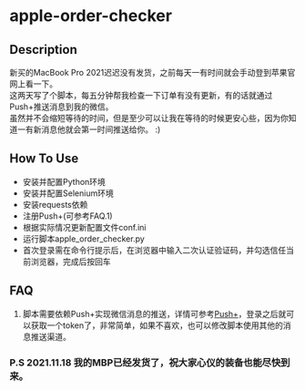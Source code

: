 # apple-order-checker

## Description
新买的MacBook Pro 2021迟迟没有发货，之前每天一有时间就会手动登到苹果官网上看一下。      
这两天写了个脚本，每五分钟帮我检查一下订单有没有更新，有的话就通过Push+推送消息到我的微信。      
虽然并不会缩短等待的时间，但是至少可以让我在等待的时候更安心些，因为你知道一有新消息他就会第一时间推送给你。 :)


## How To Use
* 安装并配置Python环境
* 安装并配置Selenium环境
* 安装requests依赖
* 注册Push+(可参考FAQ.1)
* 根据实际情况更新配置文件conf.ini
* 运行脚本apple_order_checker.py
* 首次登录需在命令行提示后，在浏览器中输入二次认证验证码，并勾选信任当前浏览器，完成后按回车

## FAQ
1. 脚本需要依赖Push+实现微信消息的推送，详情可参考[Push+](https://pushplus.hxtrip.com/)，登录之后就可以获取一个token了，非常简单，如果不喜欢，也可以修改脚本使用其他的消息推送渠道。

### P.S 2021.11.18 我的MBP已经发货了，祝大家心仪的装备也能尽快到来。
